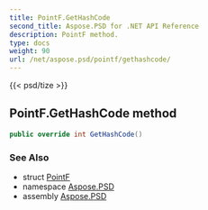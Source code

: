 ```yaml
---
title: PointF.GetHashCode
second_title: Aspose.PSD for .NET API Reference
description: PointF method. 
type: docs
weight: 90
url: /net/aspose.psd/pointf/gethashcode/
---
```

{{< psd/tize >}}
## PointF.GetHashCode method

```csharp
public override int GetHashCode()
```

### See Also

* struct [PointF](../)
* namespace [Aspose.PSD](../../pointf/)
* assembly [Aspose.PSD](../../../)



